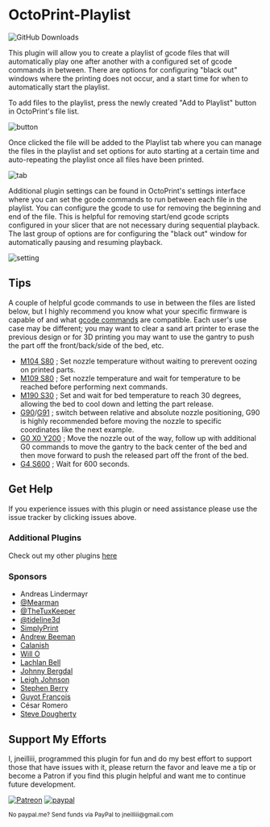 # OctoPrint-Playlist

![GitHub Downloads](https://badgen.net/github/assets-dl/jneilliii/OctoPrint-Playlist/)

This plugin will allow you to create a playlist of gcode files that will automatically play one after another with a configured set of gcode commands in between. There are options for configuring "black out" windows where the printing does not occur, and a start time for when to automatically start the playlist.

To add files to the playlist, press the newly created "Add to Playlist" button in OctoPrint's file list.

![button](screenshot_button.png)

Once clicked the file will be added to the Playlist tab where you can manage the files in the playlist and set options for auto starting at a certain time and auto-repeating the playlist once all files have been printed.

![tab](screenshot_tab.png)

Additional plugin settings can be found in OctoPrint's settings interface where you can set the gcode commands to run between each file in the playlist. You can configure the gcode to use for removing the beginning and end of the file. This is helpful for removing start/end gcode scripts configured in your slicer that are not necessary during sequential playback. The last group of options are for configuring the "black out" window for automatically pausing and resuming playback. 

![setting](screenshot_settings.png)

## Tips

A couple of helpful gcode commands to use in between the files are listed below, but I highly recommend you know what your specific firmware is capable of and what [gcode commands](https://reprap.org/wiki/G-cod) are compatible. Each user's use case may be different; you may want to clear a sand art printer to erase the previous design or for 3D printing you may want to use the gantry to push the part off the front/back/side of the bed, etc.

* [M104 S80](https://reprap.org/wiki/G-code#M104:_Set_Extruder_Temperature) ; Set nozzle temperature without waiting to prerevent oozing on printed parts.
* [M109 S80](https://reprap.org/wiki/G-code#M109:_Set_Extruder_Temperature_and_Wait) ; Set nozzle temperature and wait for temperature to be reached before performing next commands.
* [M190 S30](https://reprap.org/wiki/G-code#M190:_Wait_for_bed_temperature_to_reach_target_temp) ; Set and wait for bed temperature to reach 30 degrees, allowing the bed to cool down and letting the part release.
* [G90](https://reprap.org/wiki/G-code#G90:_Set_to_Absolute_Positioning)/[G91](https://reprap.org/wiki/G-code#G91:_Set_to_Relative_Positioning) ; switch between relative and absolute nozzle positioning, G90 is highly recommended before moving the nozzle to specific coordinates like the next example.
* [G0 X0 Y200](https://reprap.org/wiki/G-code#G0_.26_G1:_Move) ; Move the nozzle out of the way, follow up with additional G0 commands to move the gantry to the back center of the bed and then move forward to push the released part off the front of the bed.
* [G4 S600](https://reprap.org/wiki/G-code#G4:_Dwell) ; Wait for 600 seconds.

## Get Help

If you experience issues with this plugin or need assistance please use the issue tracker by clicking issues above.

### Additional Plugins

Check out my other plugins [here](https://plugins.octoprint.org/by_author/#jneilliii)

### Sponsors
- Andreas Lindermayr
- [@Mearman](https://github.com/Mearman)
- [@TheTuxKeeper](https://github.com/thetuxkeeper)
- [@tideline3d](https://github.com/tideline3d/)
- [SimplyPrint](https://simplyprint.dk/)
- [Andrew Beeman](https://github.com/Kiendeleo)
- [Calanish](https://github.com/calanish)
- [Will O](https://github.com/4wrxb)
- [Lachlan Bell](https://lachy.io/)
- [Johnny Bergdal](https://github.com/bergdahl)
- [Leigh Johnson](https://github.com/leigh-johnson)
- [Stephen Berry](https://github.com/berrystephenw)
- [Guyot François](https://github.com/iFrostizz)
- César Romero
- [Steve Dougherty](https://github.com/Thynix)

## Support My Efforts
I, jneilliii, programmed this plugin for fun and do my best effort to support those that have issues with it, please return the favor and leave me a tip or become a Patron if you find this plugin helpful and want me to continue future development.

[![Patreon](patreon-with-text-new.png)](https://www.patreon.com/jneilliii) [![paypal](paypal-with-text.png)](https://paypal.me/jneilliii)

<small>No paypal.me? Send funds via PayPal to jneilliii&#64;gmail&#46;com</small>
